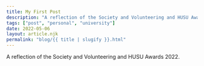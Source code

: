 ```yaml
---
title: My First Post
description: "A reflection of the Society and Volunteering and HUSU Awards 2022. "
tags: ["post", "personal", "university"]
date: 2022-05-06
layout: article.njk
permalink: "blog/{{ title | slugify }}.html"
---
```


<div class="lead">
A reflection of the Society and Volunteering and HUSU Awards 2022. 
</div>


